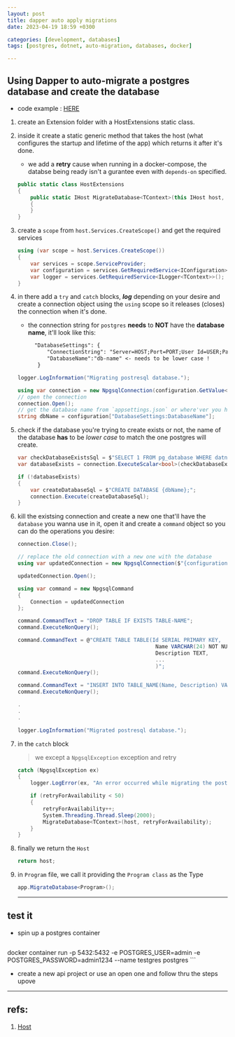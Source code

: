 ```yaml
---
layout: post
title: dapper auto apply migrations
date: 2023-04-19 18:59 +0300

categories: [development, databases]
tags: [postgres, dotnet, auto-migration, databases, docker]

---
```

## Using Dapper to auto-migrate a postgres database and create the database


- code example : [HERE](https://github.com/CanaanGM/Microservices-in-dotnet/blob/main/src/Services/Discount/Discount.API/Extensions/HostExtensions.cs)

1. create an Extension folder with a HostExtensions static class.
2. inside it create a static generic method that takes the host (what configures the startup and lifetime of the app) which returns it after it's done.
    - we add a **retry** cause when running in a docker-compose, the databse being ready isn't a gurantee even with `depends-on` specified.

    ```c#
    public static class HostExtensions
    {
        public static IHost MigrateDatabase<TContext>(this IHost host, int? retry = 0)
        {
        }
    }
    ```
3. create a `scope` from `host.Services.CreateScope()` and get the required services 
    ```c#
    using (var scope = host.Services.CreateScope())
    {
        var services = scope.ServiceProvider;
        var configuration = services.GetRequiredService<IConfiguration>();
        var logger = services.GetRequiredService<ILogger<TContext>>();
    }
    ```
4. in there add a `try` and `catch` blocks, ***log*** depending on your desire and create a connection object using the `using` scope so it releases (closes) the connection when it's done.
    - the connection string for `postgres` **needs** to **NOT** have the **database name**, it'll look like this:
      ```txt
        "DatabaseSettings": {
            "ConnectionString": "Server=HOST;Port=PORT;User Id=USER;Password=PASS;",
            "DatabaseName":"db-name" <- needs to be lower case !
         }
      ```

    ```c#
    logger.LogInformation("Migrating postresql database.");

    using var connection = new NpgsqlConnection(configuration.GetValue<string>("DatabaseSettings:ConnectionString"));
    // open the connection
    connection.Open();
    // get the database name from `appsettings.json` or where'ver you have it
    string dbName = configuration["DatabaseSettings:DatabaseName"];

    ```

5. check if the database you're trying to create exists or not, the name of the database **has** to be *lower case* to match the one postgres will create.

    ```c#
    var checkDatabaseExistsSql = $"SELECT 1 FROM pg_database WHERE datname = '{dbName}'";
    var databaseExists = connection.ExecuteScalar<bool>(checkDatabaseExistsSql);

    if (!databaseExists)
    {
        var createDatabaseSql = $"CREATE DATABASE {dbName};";
        connection.Execute(createDatabaseSql);
    }
    ```
6. kill the existsing connection and create a new one that'll have the `database` you wanna use in it, open it and create a `command` object so you can do the operations you desire:
    ```c#
    connection.Close();

    // replace the old connection with a new one with the database
    using var updatedConnection = new NpgsqlConnection($"{configuration["DatabaseSettings:ConnectionString"]}Database={dbName};");
    
    updatedConnection.Open();

    using var command = new NpgsqlCommand
    {
        Connection = updatedConnection
    };
    ```
    ```c#
    command.CommandText = "DROP TABLE IF EXISTS TABLE-NAME";
    command.ExecuteNonQuery();

    command.CommandText = @"CREATE TABLE TABLE(Id SERIAL PRIMARY KEY, 
                                                Name VARCHAR(24) NOT NULL,
                                                Description TEXT,
                                                ...
                                                )";
    command.ExecuteNonQuery();

    command.CommandText = "INSERT INTO TABLE_NAME(Name, Description) VALUES('STUFF', 'IN HERE');";
    command.ExecuteNonQuery();

    .
    .
    .

    logger.LogInformation("Migrated postresql database.");
    ```

7. in the `catch` block
    > we except a `NpgsqlException` exception and retry 

    ```c# 
    catch (NpgsqlException ex)
    {
        logger.LogError(ex, "An error occurred while migrating the postresql database");

        if (retryForAvailability < 50)
        {
            retryForAvailability++;
            System.Threading.Thread.Sleep(2000);
            MigrateDatabase<TContext>(host, retryForAvailability);
        }
    }
    ```
8. finally we return the `Host`
    ```c# 
    return host;
    ```
9. in `Program` file, we call it providing the `Program class` as the Type
    ```c#
    app.MigrateDatabase<Program>();
    ```

    ---

## test it

- spin up a postgres container

    ```bash
docker container run -p 5432:5432 -e POSTGRES_USER=admin -e POSTGRES_PASSWORD=admin1234 --name testgres postgres
    ```

- create a new api project or use an open one and follow thru the steps upove

---

## refs:

1. [Host](https://learn.microsoft.com/en-us/aspnet/core/fundamentals/host/web-host?view=aspnetcore-7.0)